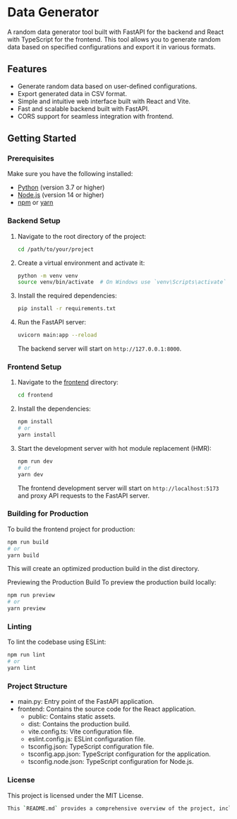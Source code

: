 # Data Generator

A random data generator tool built with FastAPI for the backend and React with TypeScript for the frontend. This tool allows you to generate random data based on specified configurations and export it in various formats.

## Features

- Generate random data based on user-defined configurations.
- Export generated data in CSV format.
- Simple and intuitive web interface built with React and Vite.
- Fast and scalable backend built with FastAPI.
- CORS support for seamless integration with frontend.

## Getting Started

### Prerequisites

Make sure you have the following installed:

- [Python](https://www.python.org/) (version 3.7 or higher)
- [Node.js](https://nodejs.org/) (version 14 or higher)
- [npm](https://www.npmjs.com/) or [yarn](https://yarnpkg.com/)

### Backend Setup

1. Navigate to the root directory of the project:

    ```sh
    cd /path/to/your/project
    ```

2. Create a virtual environment and activate it:

    ```sh
    python -m venv venv
    source venv/bin/activate  # On Windows use `venv\Scripts\activate`
    ```

3. Install the required dependencies:

    ```sh
    pip install -r requirements.txt
    ```

4. Run the FastAPI server:

    ```sh
    uvicorn main:app --reload
    ```

   The backend server will start on `http://127.0.0.1:8000`.

### Frontend Setup

1. Navigate to the [frontend](http://_vscodecontentref_/1) directory:

    ```sh
    cd frontend
    ```

2. Install the dependencies:

    ```sh
    npm install
    # or
    yarn install
    ```

3. Start the development server with hot module replacement (HMR):

    ```sh
    npm run dev
    # or
    yarn dev
    ```

   The frontend development server will start on `http://localhost:5173` and proxy API requests to the FastAPI server.

### Building for Production

To build the frontend project for production:

```sh
npm run build
# or
yarn build
```

This will create an optimized production build in the dist directory.

Previewing the Production Build
To preview the production build locally:

```sh
npm run preview
# or
yarn preview
```

### Linting
To lint the codebase using ESLint:

```sh
npm run lint
# or
yarn lint
```

### Project Structure
- main.py: Entry point of the FastAPI application.
- frontend: Contains the source code for the React application.
    - public: Contains static assets.
    - dist: Contains the production build.
    - vite.config.ts: Vite configuration file.
    - eslint.config.js: ESLint configuration file.
    - tsconfig.json: TypeScript configuration file.
    - tsconfig.app.json: TypeScript configuration for the application.
    - tsconfig.node.json: TypeScript configuration for Node.js.

### License
This project is licensed under the MIT License.

```sh
This `README.md` provides a comprehensive overview of the project, including setup instructions for both the backend and frontend, as well as details about the project structure and features.
```